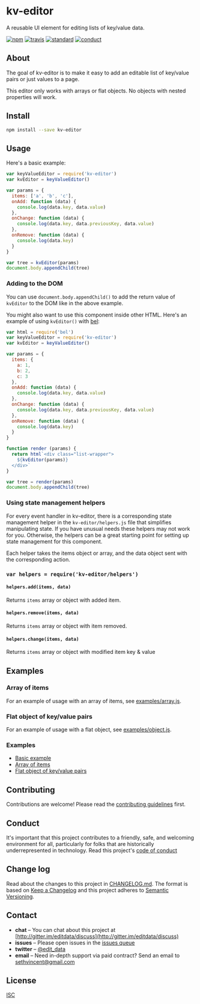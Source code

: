 # kv-editor

A reusable UI element for editing lists of key/value data.

[![npm][npm-image]][npm-url]
[![travis][travis-image]][travis-url]
[![standard][standard-image]][standard-url]
[![conduct][conduct]][conduct-url]

[npm-image]: https://img.shields.io/npm/v/kv-editor.svg?style=flat-square
[npm-url]: https://www.npmjs.com/package/kv-editor
[travis-image]: https://img.shields.io/travis/editdata/kv-editor.svg?style=flat-square
[travis-url]: https://travis-ci.org/editdata/kv-editor
[standard-image]: https://img.shields.io/badge/code%20style-standard-brightgreen.svg?style=flat-square
[standard-url]: http://npm.im/standard
[conduct]: https://img.shields.io/badge/code%20of%20conduct-contributor%20covenant-green.svg?style=flat-square
[conduct-url]: CONDUCT.md

## About

The goal of kv-editor is to make it easy to add an editable list of key/value pairs or just values to a page.

This editor only works with arrays or flat objects. No objects with nested properties will work.

## Install

```sh
npm install --save kv-editor
```

## Usage

Here's a basic example:

```js
var keyValueEditor = require('kv-editor')
var kvEditor = keyValueEditor()

var params = {
  items: ['a', 'b', 'c'],
  onAdd: function (data) {
    console.log(data.key, data.value)
  },
  onChange: function (data) {
    console.log(data.key, data.previousKey, data.value)
  },
  onRemove: function (data) {
    console.log(data.key)
  }
}

var tree = kvEditor(params)
document.body.appendChild(tree)
```

### Adding to the DOM

You can use `document.body.appendChild()` to add the return value of `kvEditor` to the DOM like in the above example.

You might also want to use this component inside other HTML. Here's an example of using `kvEditor()` with [bel](https://github.com/shama/bel):

```js
var html = require('bel')
var keyValueEditor = require('kv-editor')
var kvEditor = keyValueEditor()

var params = {
  items: {
    a: 1,
    b: 2,
    c: 3
  },
  onAdd: function (data) {
    console.log(data.key, data.value)
  },
  onChange: function (data) {
    console.log(data.key, data.previousKey, data.value)
  },
  onRemove: function (data) {
    console.log(data.key)
  }
}

function render (params) {
  return html`<div class="list-wrapper">
    ${kvEditor(params)}
  </div>`
}

var tree = render(params)
document.body.appendChild(tree)
```

### Using state management helpers

For every event handler in kv-editor, there is a corresponding state management helper in the `kv-editor/helpers.js` file that simplifies manipulating state. If you have unusual needs these helpers may not work for you. Otherwise, the helpers can be a great starting point for setting up state management for this component.

Each helper takes the items object or array, and the data object sent with the corresponding action.

### `var helpers = require('kv-editor/helpers')`

#### `helpers.add(items, data)`
Returns `items` array or object with added item.

#### `helpers.remove(items, data)`
Returns `items` array or object with item removed.

#### `helpers.change(items, data)`
Returns `items` array or object with modified item key & value

## Examples

### Array of items
For an example of usage with an array of items, see [examples/array.js](examples/array.js).

### Flat object of key/value pairs
For an example of usage with a flat object, see [examples/object.js](examples/object.js).

### Examples
- [Basic example](examples/basic-usage.js)
- [Array of items](examples/array.js)
- [Flat object of key/value pairs](examples/object.js)

## Contributing

Contributions are welcome! Please read the [contributing guidelines](CONTRIBUTING.md) first.

## Conduct

It's important that this project contributes to a friendly, safe, and welcoming environment for all, particularly for folks that are historically underrepresented in technology. Read this project's [code of conduct](CONDUCT.md)

## Change log

Read about the changes to this project in [CHANGELOG.md](CHANGELOG.md). The format is based on [Keep a Changelog](http://keepachangelog.com/) and this project adheres to [Semantic Versioning](http://semver.org/).

## Contact

- **chat** – You can chat about this project at [http://gitter.im/editdata/discuss](http://gitter.im/editdata/discuss)
- **issues** – Please open issues in the [issues queue](https://github.com/editdata/kv-editor/issues)
- **twitter** – [@edit_data](https://twitter.com/edit_data)
- **email** – Need in-depth support via paid contract? Send an email to sethvincent@gmail.com

## License

[ISC](LICENSE.md)
